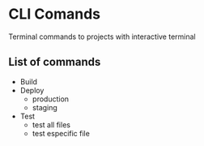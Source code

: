 # CLI Comands 
Terminal commands to projects with interactive terminal

## List of commands
- Build
- Deploy
  - production
  - staging
- Test
  - test all files
  - test especific file
